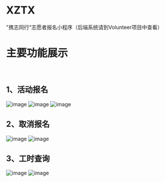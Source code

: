 # XZTX
"携志同行“志愿者报名小程序（后端系统请到Volunteer项目中查看）
<br>

# 主要功能展示
<br>

## 1、活动报名
 ![image](https://github.com/a2636340559/XZTX/blob/master/display/activities.png)
 ![image](https://github.com/a2636340559/XZTX/blob/master/display/apply.png)
 ![image](https://github.com/a2636340559/XZTX/blob/master/display/applyForOthers.png)
 <br>

## 2、取消报名
 ![image](https://github.com/a2636340559/XZTX/blob/master/display/applyCancel.png)
 ![image](https://github.com/a2636340559/XZTX/blob/master/display/applyCancel1.png)
<br>

## 3、工时查询
 ![image](https://github.com/a2636340559/XZTX/blob/master/display/morePage.png)
 ![image](https://github.com/a2636340559/XZTX/blob/master/display/manHour.png)
